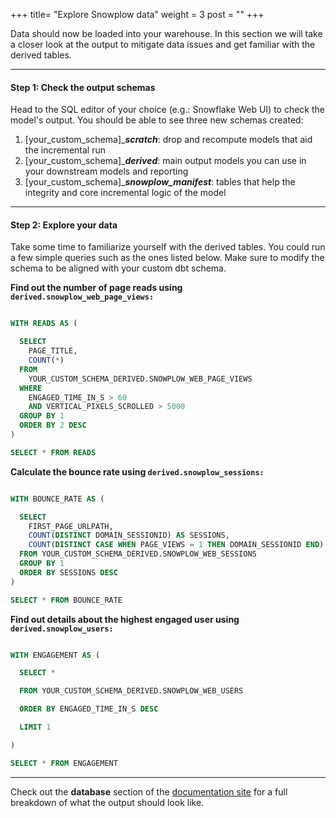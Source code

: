 +++
title= "Explore Snowplow data"
weight = 3
post = ""
+++

Data should now be loaded into your warehouse. In this section we will take a closer look at the output to mitigate data issues and get familiar with the derived tables.

***

#### **Step 1:** Check the output schemas
Head to the SQL editor of your choice (e.g.: Snowflake Web UI) to check the model's output. You should be able to see three new schemas created:
1. [your_custom_schema]_***scratch***: drop and recompute models that aid the incremental run
2. [your_custom_schema]_***derived***: main output models you can use in your downstream models and reporting
3. [your_custom_schema]_***snowplow_manifest***: tables that help the integrity and core incremental logic of the model

***
#### **Step 2:** Explore your data

Take some time to familiarize yourself with the derived tables. You could run a few simple queries such as the ones listed below. Make sure to modify the schema to be aligned with your custom dbt schema.

**Find out the number of page reads using `derived.snowplow_web_page_views:`**

```sql

WITH READS AS (

  SELECT
    PAGE_TITLE,
    COUNT(*)
  FROM
    YOUR_CUSTOM_SCHEMA_DERIVED.SNOWPLOW_WEB_PAGE_VIEWS
  WHERE
    ENGAGED_TIME_IN_S > 60
    AND VERTICAL_PIXELS_SCROLLED > 5000
  GROUP BY 1
  ORDER BY 2 DESC
)

SELECT * FROM READS
```

**Calculate the bounce rate using `derived.snowplow_sessions:`**
```sql

WITH BOUNCE_RATE AS (

  SELECT
    FIRST_PAGE_URLPATH,
    COUNT(DISTINCT DOMAIN_SESSIONID) AS SESSIONS,
    COUNT(DISTINCT CASE WHEN PAGE_VIEWS = 1 THEN DOMAIN_SESSIONID END) / COUNT(DISTINCT DOMAIN_SESSIONID) AS BOUNCE_RATE
  FROM YOUR_CUSTOM_SCHEMA_DERIVED.SNOWPLOW_WEB_SESSIONS
  GROUP BY 1
  ORDER BY SESSIONS DESC
)

SELECT * FROM BOUNCE_RATE
```


**Find out details about the highest engaged user using `derived.snowplow_users:`**
```sql

WITH ENGAGEMENT AS (

  SELECT *

  FROM YOUR_CUSTOM_SCHEMA_DERIVED.SNOWPLOW_WEB_USERS

  ORDER BY ENGAGED_TIME_IN_S DESC

  LIMIT 1

)

SELECT * FROM ENGAGEMENT
```

***

Check out the **database** section of the [documentation site](https://snowplow.github.io/dbt-snowplow-web/#!/overview/snowplow_web) for a full breakdown of what the output should look like.
